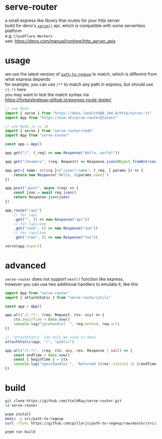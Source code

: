 # serve-router

a small express like library that routes for your http server  
build for deno's [`serve()`](https://deno.land/std/http/server.ts) api, which is compatible with some serverless platform  
e.g. `Cloudflare Workers`  
see: <https://deno.com/manual/runtime/http_server_apis>

# usage

we use the latest version of [`path-to-regexp`](https://github.com/pillarjs/path-to-regexp) to match, which is different from what express depends  
for example, you can use `/**` to match any path in express, but should use `/(.*)` here  
you may want to test the match syntax via <https://forbeslindesay.github.io/express-route-tester/>

```ts
// use Deno
import { serve } from "https://deno.land/std@0.194.0/http/server.ts"
import App from "https://esm.sh/serve-router@latest"

// use Node.js >= 16
import { serve } from "serve-router/node"
import App from "serve-router"

const app = App()

app.get("/", (_req) => new Response("Hello, world!"))

app.get("/headers", (req: Request) => Response.json(Object.fromEntries(req.headers.entries())))

app.get<{ name: string }>("/user/:name", (_req, { params }) => {
    return new Response(`Hello, ${params.name}`)
})

app.post("/post", async (req) => {
    const json = await req.json()
    return Response.json(json)
})

app.route("/api")
    // for /api
    .get("", () => new Response("api"))
    // for /api/one
    .get("/one", () => new Response("one"))
    // for /api/two
    .get("/two", () => new Response("two"))

serve(app.export)
```

# advanced

`serve-router` does not support `next()` function like express,  
however you can use two additional handlers to emulate it, like this

```ts
import App from "serve-router"
import { attachStatic } from "serve-router/utils"

const app = App()

app.all("/(.*)", (req: Request, ctx: any) => {
    ctx.beginTime = Date.now()
    console.log("[prehandle]  ", req.method, req.url)
})

// `attachStatic` can only be used in deno
attachStatic(app, "/", "public")

app.all("/(.*)", (req, ctx: any, res: Response | null) => {
    const endTime = Date.now()
    const { beginTime } = ctx
    console.log("[posthandle] ", `Returned ${res!.status} in ${endTime - beginTime}ms`)
})
```

# build

```sh
git clone https://github.com/YieldRay/serve-router.git
cd serve-router

pnpm install
mkdir -p src/path-to-regexp
curl -fSskL https://github.com/pillarjs/path-to-regexp/raw/master/src/index.ts -o src/path-to-regexp/index.ts

pnpm run build
```
